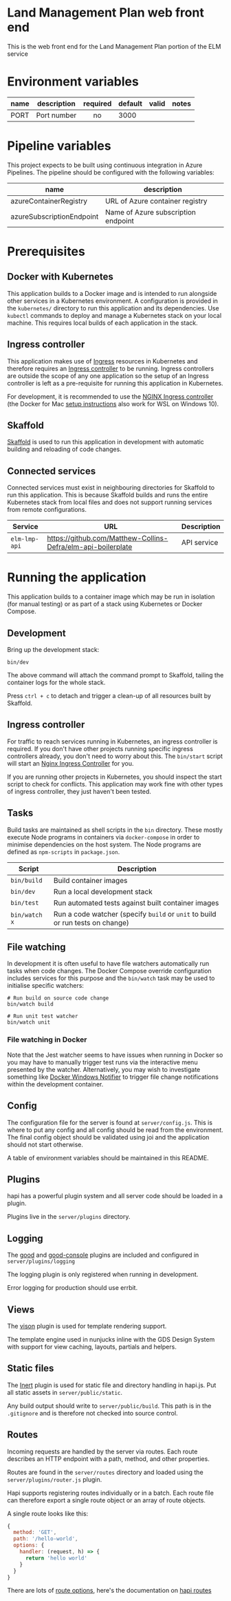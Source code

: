 # Land Management Plan web front end
This is the web front end for the Land Management Plan portion of the ELM service

# Environment variables

| name     | description      | required | default |            valid            | notes |
|----------|------------------|:--------:|---------|:---------------------------:|-------|
| PORT     | Port number      |    no    | 3000    |                             |       |

# Pipeline variables
This project expects to be built using continuous integration in Azure Pipelines. The pipeline should be configured with the following variables:

| name                      | description                         |
|---------------------------|-------------------------------------|
| azureContainerRegistry    | URL of Azure container registry     |
| azureSubscriptionEndpoint | Name of Azure subscription endpoint |

# Prerequisites

## Docker with Kubernetes

This application builds to a Docker image and is intended to run alongside other services in a Kubernetes environment. A configuration is provided in the `kubernetes/` directory to run this application and its dependencies. Use `kubectl` commands to deploy and manage a Kubernetes stack on your local machine. This requires local builds of each application in the stack.

## Ingress controller

This application makes use of [Ingress](https://kubernetes.io/docs/concepts/services-networking/ingress) resources in Kubernetes and therefore requires an [Ingress controller](https://kubernetes.io/docs/concepts/services-networking/ingress-controllers) to be running. Ingress controllers are outside the scope of any one application so the setup of an Ingress controller is left as a pre-requisite for running this application in Kubernetes.

For development, it is recommended to use the [NGINX Ingress controller](https://kubernetes.github.io/ingress-nginx) (the Docker for Mac [setup instructions](https://kubernetes.github.io/ingress-nginx/deploy) also work for WSL on Windows 10).

## Skaffold

[Skaffold](https://skaffold.dev) is used to run this application in development with automatic building and reloading of code changes.

## Connected services

Connected services must exist in neighbouring directories for Skaffold to run this application. This is because Skaffold builds and runs the entire Kubernetes stack from local files and does not support running services from remote configurations.

| Service       | URL                                                          | Description |
|---------------|--------------------------------------------------------------|-------------|
| `elm-lmp-api` | https://github.com/Matthew-Collins-Defra/elm-api-boilerplate | API service |

# Running the application

This application builds to a container image which may be run in isolation (for manual testing) or as part of a stack using Kubernetes or Docker Compose.

## Development

Bring up the development stack:

```
bin/dev
```

The above command will attach the command prompt to Skaffold, tailing the container logs for the whole stack.

Press `ctrl + c` to detach and trigger a clean-up of all resources built by Skaffold.

## Ingress controller

For traffic to reach services running in Kubernetes, an ingress controller is required. If you don't have other projects running specific ingress controllers already, you don't need to worry about this. The `bin/start` script will start an [Nginx Ingress Controller](https://kubernetes.github.io/ingress-nginx) for you.

If you are running other projects in Kubernetes, you should inspect the start script to check for conflicts. This application may work fine with other types of ingress controller, they just haven't been tested.

## Tasks

Build tasks are maintained as shell scripts in the `bin` directory. These mostly execute Node programs in containers via `docker-compose` in order to minimise dependencies on the host system. The Node programs are defined as `npm-scripts` in `package.json`.

| Script        | Description                                                                    |
|---------------|--------------------------------------------------------------------------------|
| `bin/build`   | Build container images                                                         |
| `bin/dev`     | Run a local development stack                                                  |
| `bin/test`    | Run automated tests against built container images                             |
| `bin/watch x` | Run a code watcher (specify `build` or `unit` to build or run tests on change) |

## File watching

In development it is often useful to have file watchers automatically run tasks when code changes. The Docker Compose override configuration includes services for this purpose and the `bin/watch` task may be used to initialise specific watchers:

```
# Run build on source code change
bin/watch build

# Run unit test watcher
bin/watch unit
```

### File watching in Docker

Note that the Jest watcher seems to have issues when running in Docker so you may have to manually trigger test runs via the interactive menu presented by the watcher. Alternatively, you may wish to investigate something like [Docker Windows Notifier](https://github.com/dzek69/docker-windows-notifier) to trigger file change notifications within the development container.

## Config

The configuration file for the server is found at `server/config.js`.
This is where to put any config and all config should be read from the environment.
The final config object should be validated using joi and the application should not start otherwise.

A table of environment variables should be maintained in this README.

## Plugins

hapi has a powerful plugin system and all server code should be loaded in a plugin.

Plugins live in the `server/plugins` directory.

## Logging

The [good](https://github.com/hapijs/good) and [good-console](https://github.com/hapijs/good-console) plugins are included and configured in `server/plugins/logging`

The logging plugin is only registered when running in development.

Error logging for production should use errbit.

## Views

The [vison](https://github.com/hapijs/vision) plugin is used for template rendering support.

The template engine used in nunjucks inline with the GDS Design System with support for view caching, layouts, partials and helpers.

## Static files

The [Inert](https://github.com/hapijs/inert) plugin is used for static file and directory handling in hapi.js.
Put all static assets in `server/public/static`.

Any build output should write to `server/public/build`. This path is in the `.gitignore` and is therefore not checked into source control.

## Routes

Incoming requests are handled by the server via routes.
Each route describes an HTTP endpoint with a path, method, and other properties.

Routes are found in the `server/routes` directory and loaded using the `server/plugins/router.js` plugin.

Hapi supports registering routes individually or in a batch.
Each route file can therefore export a single route object or an array of route objects.

A single route looks like this:

```js
{
  method: 'GET',
  path: '/hello-world',
  options: {
    handler: (request, h) => {
      return 'hello world'
    }
  }
}
```

There are lots of [route options](http://hapijs.com/api#route-options), here's the documentation on [hapi routes](http://hapijs.com/tutorials/routing)
